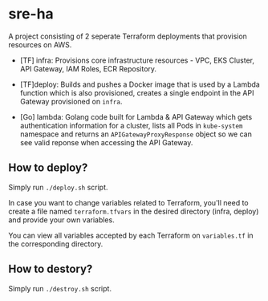 # sre-ha
A project consisting of 2 seperate Terraform deployments that provision resources on AWS.
- [TF] infra: Provisions core infrastructure resources -  VPC, EKS Cluster, API Gateway, IAM Roles, ECR Repository.

- [TF]deploy: Builds and pushes a Docker image that is used by a Lambda function which is also provisioned, creates a single endpoint in the API Gateway provisioned on `infra`.

- [Go] lambda: Golang code built for Lambda & API Gateway which gets authentication information for a cluster, lists all Pods in `kube-system` namespace and returns an `APIGatewayProxyResponse` object so we can see valid reponse when accessing the API Gateway.

## How to deploy?
Simply run `./deploy.sh` script.

In case you want to change variables related to Terraform, you'll need to create a file named `terraform.tfvars` in the desired directory (infra, deploy) and provide your own variables.

You can view all variables accepted by each Terraform on `variables.tf` in the corresponding directory.

## How to destory?
Simply run `./destroy.sh` script.